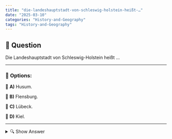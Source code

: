 ```yaml
---
title: "die-landeshauptstadt-von-schleswig-holstein-heißt-…"
date: "2025-03-10"
categories: "History-and-Geography"
tags: "History-and-Geography"
---
```


## 📌 **Question**

Die Landeshauptstadt von Schleswig-Holstein heißt …



---

### 📝 **Options:**

🔘 **A)** Husum.

🔘 **B)** Flensburg.

🔘 **C)** Lübeck.

🔘 **D)** Kiel.

---

<details>
  <summary>🔍 Show Answer</summary>

  <p>
💡  <b>Correct Answer:</b>  d
  </p>
  <p>
    📖<b>Explanation:</b>
    Schleswig-Holstein is the northernmost of Germany’s 16 federal states, bordered by Denmark to the north and the Baltic and North Seas. It is known for its maritime heritage, beautiful coastlines, and vibrant cities. The capital city serves as the administrative and cultural center of the state. Understanding the geography and major cities of Schleswig-Holstein is essential for answering questions about its capital. The cities listed—Husum, Flensburg, Lübeck, and Kiel—each play significant roles in the region, but only one is designated as the state’s capital.
  </p>
</details>
